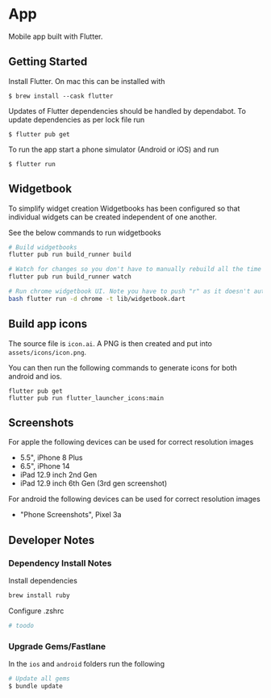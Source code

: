 # App

Mobile app built with Flutter.

## Getting Started

Install Flutter. On mac this can be installed with

```
$ brew install --cask flutter
```

Updates of Flutter dependencies should be handled by dependabot. To update dependencies as per lock file
run

```
$ flutter pub get
```

To run the app start a phone simulator (Android or iOS) and run

```
$ flutter run
```

## Widgetbook

To simplify widget creation Widgetbooks has been configured so that individual widgets can be created independent of one another.

See the below commands to run widgetbooks

```bash
# Build widgetbooks
flutter pub run build_runner build

# Watch for changes so you don't have to manually rebuild all the time
flutter pub run build_runner watch

# Run chrome widgetbook UI. Note you have to push "r" as it doesn't auto refresh changes
bash flutter run -d chrome -t lib/widgetbook.dart
```

## Build app icons

The source file is `icon.ai`. A PNG is then created and put into `assets/icons/icon.png`.

You can then run the following commands to generate icons for both android and ios.

```
flutter pub get
flutter pub run flutter_launcher_icons:main
```

## Screenshots

For apple the following devices can be used for correct resolution images

- 5.5", iPhone 8 Plus
- 6.5", iPhone 14
- iPad 12.9 inch 2nd Gen
- iPad 12.9 inch 6th Gen (3rd gen screenshot)

For android the following devices can be used for correct resolution images

- "Phone Screenshots", Pixel 3a

## Developer Notes

### Dependency Install Notes

Install dependencies

```bash
brew install ruby

```

Configure .zshrc

```bash
# toodo
```

### Upgrade Gems/Fastlane

In the `ios` and `android` folders run the following

```bash
# Update all gems
$ bundle update

```
